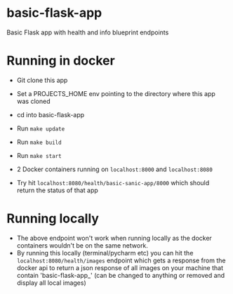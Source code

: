 # basic-flask-app
Basic Flask app with health and info blueprint endpoints

# Running in docker
- Git clone this app

- Set a PROJECTS_HOME env pointing to the directory where this app was cloned

- cd into basic-flask-app

- Run `make update`

- Run `make build`

- Run `make start`

- 2 Docker containers running on `localhost:8000` and `localhost:8080`

- Try hit `localhost:8080/health/basic-sanic-app/8000` which should return the status of that app

# Running locally
- The above endpoint won't work when running locally as the docker containers wouldn't be on the same network.
- By running this locally (terminal/pycharm etc) you can hit the `localhost:8080/health/images` endpoint which gets a response from the docker api to return a json response of all images on your machine that contain 'basic-flask-app_' (can be changed to anything or removed and display all local images)
